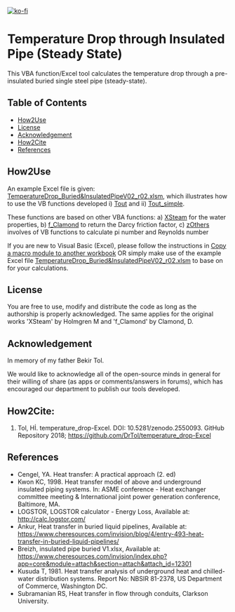 [![ko-fi](https://ko-fi.com/img/githubbutton_sm.svg)](https://ko-fi.com/F2F01JB1KE)

# Temperature Drop through Insulated Pipe (Steady State)
This VBA function/Excel tool calculates the temperature drop through a pre-insulated buried single steel pipe (steady-state). 

## Table of Contents
- [How2Use](README.md#how2use)
- [License](README.md#license)
- [Acknowledgement](README.md#acknowledgement)
- [How2Cite](README.md#how2cite)
- [References](README.md#references)

## How2Use
An example Excel file is given: [TemperatureDrop_Buried&InsulatedPipeV02_r02.xlsm](https://github.com/DrTol/temperature_drop-Excel/blob/master/TemperatureDrop_Buried%26InsulatedPipeV02_r02.xlsm), which illustrates how to use the VB functions developed i) [Tout](https://github.com/DrTol/temperature_drop-Excel/blob/master/Tout) and ii) [Tout_simple](https://github.com/DrTol/temperature_drop-Excel/blob/master/Tout_simple). 

These functions are based on other VBA functions: 
a) [XSteam](https://github.com/DrTol/temperature_drop-Excel/blob/master/XSteam) for the water properties, 
b) [f_Clamond](https://github.com/DrTol/temperature_drop-Excel/blob/master/f_Clamond) to return the Darcy friction factor,
c) [zOthers](https://github.com/DrTol/temperature_drop-Excel/blob/master/zOthers) involves of VB functions to calculate pi number and Reynolds number

If you are new to Visual Basic (Excel), please follow the instructions in [Copy a macro module to another workbook](https://support.office.com/en-us/article/copy-a-macro-module-to-another-workbook-13c0938b-8432-4259-9177-a71f7e626de0) OR simply make use of the example Excel file [TemperatureDrop_Buried&InsulatedPipeV02_r02.xlsm](https://github.com/DrTol/temperature_drop-Excel/blob/master/TemperatureDrop_Buried%26InsulatedPipeV02_r02.xlsm) to base on for your calculations. 

## License
You are free to use, modify and distribute the code as long as the authorship is properly acknowledged. The same applies for the original works 'XSteam' by Holmgren M and 'f_Clamond' by Clamond, D. 

## Acknowledgement 
In memory of my father Bekir Tol.

We would like to acknowledge all of the open-source minds in general for their willing of share (as apps or comments/answers in forums), which has encouraged our department to publish our tools developed.

## How2Cite:
1. Tol, Hİ. temperature_drop-Excel. DOI: 10.5281/zenodo.2550093. GitHub Repository 2018; https://github.com/DrTol/temperature_drop-Excel

## References
- Cengel, YA. Heat transfer: A practical approach (2. ed)
- Kwon KC, 1998. Heat transfer model of above and underground insulated piping systems. In: ASME conference - Heat exchanger committee meeting & International joint power generation conference, Baltimore, MA. 
- LOGSTOR, LOGSTOR calculator - Energy Loss, Available at: http://calc.logstor.com/
- Ankur, Heat transfer in buried liquid pipelines, Available at: https://www.cheresources.com/invision/blog/4/entry-493-heat-transfer-in-buried-liquid-pipelines/
- Breizh, insulated pipe buried V1.xlsx, Available at: https://www.cheresources.com/invision/index.php?app=core&module=attach&section=attach&attach_id=12301
- Kusuda T, 1981. Heat transfer analysis of underground heat and chilled-water distribution systems. Report No: NBSIR 81-2378, US Department of Commerce, Washington DC.
- Subramanian RS, Heat transfer in flow through conduits, Clarkson University. 
